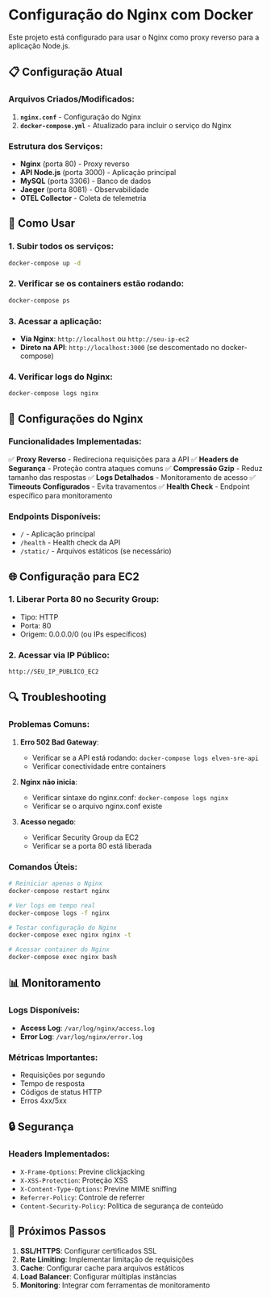 # Configuração do Nginx com Docker

Este projeto está configurado para usar o Nginx como proxy reverso para a aplicação Node.js.

## 📋 Configuração Atual

### Arquivos Criados/Modificados:

1. **`nginx.conf`** - Configuração do Nginx
2. **`docker-compose.yml`** - Atualizado para incluir o serviço do Nginx

### Estrutura dos Serviços:

- **Nginx** (porta 80) - Proxy reverso
- **API Node.js** (porta 3000) - Aplicação principal
- **MySQL** (porta 3306) - Banco de dados
- **Jaeger** (porta 8081) - Observabilidade
- **OTEL Collector** - Coleta de telemetria

## 🚀 Como Usar

### 1. Subir todos os serviços:
```bash
docker-compose up -d
```

### 2. Verificar se os containers estão rodando:
```bash
docker-compose ps
```

### 3. Acessar a aplicação:
- **Via Nginx**: `http://localhost` ou `http://seu-ip-ec2`
- **Direto na API**: `http://localhost:3000` (se descomentado no docker-compose)

### 4. Verificar logs do Nginx:
```bash
docker-compose logs nginx
```

## 🔧 Configurações do Nginx

### Funcionalidades Implementadas:

✅ **Proxy Reverso** - Redireciona requisições para a API
✅ **Headers de Segurança** - Proteção contra ataques comuns
✅ **Compressão Gzip** - Reduz tamanho das respostas
✅ **Logs Detalhados** - Monitoramento de acesso
✅ **Timeouts Configurados** - Evita travamentos
✅ **Health Check** - Endpoint específico para monitoramento

### Endpoints Disponíveis:

- `/` - Aplicação principal
- `/health` - Health check da API
- `/static/` - Arquivos estáticos (se necessário)

## 🌐 Configuração para EC2

### 1. Liberar Porta 80 no Security Group:
- Tipo: HTTP
- Porta: 80
- Origem: 0.0.0.0/0 (ou IPs específicos)

### 2. Acessar via IP Público:
```
http://SEU_IP_PUBLICO_EC2
```

## 🔍 Troubleshooting

### Problemas Comuns:

1. **Erro 502 Bad Gateway**:
   - Verificar se a API está rodando: `docker-compose logs elven-sre-api`
   - Verificar conectividade entre containers

2. **Nginx não inicia**:
   - Verificar sintaxe do nginx.conf: `docker-compose logs nginx`
   - Verificar se o arquivo nginx.conf existe

3. **Acesso negado**:
   - Verificar Security Group da EC2
   - Verificar se a porta 80 está liberada

### Comandos Úteis:

```bash
# Reiniciar apenas o Nginx
docker-compose restart nginx

# Ver logs em tempo real
docker-compose logs -f nginx

# Testar configuração do Nginx
docker-compose exec nginx nginx -t

# Acessar container do Nginx
docker-compose exec nginx bash
```

## 📊 Monitoramento

### Logs Disponíveis:
- **Access Log**: `/var/log/nginx/access.log`
- **Error Log**: `/var/log/nginx/error.log`

### Métricas Importantes:
- Requisições por segundo
- Tempo de resposta
- Códigos de status HTTP
- Erros 4xx/5xx

## 🔒 Segurança

### Headers Implementados:
- `X-Frame-Options`: Previne clickjacking
- `X-XSS-Protection`: Proteção XSS
- `X-Content-Type-Options`: Previne MIME sniffing
- `Referrer-Policy`: Controle de referrer
- `Content-Security-Policy`: Política de segurança de conteúdo

## 📝 Próximos Passos

1. **SSL/HTTPS**: Configurar certificados SSL
2. **Rate Limiting**: Implementar limitação de requisições
3. **Cache**: Configurar cache para arquivos estáticos
4. **Load Balancer**: Configurar múltiplas instâncias
5. **Monitoring**: Integrar com ferramentas de monitoramento 